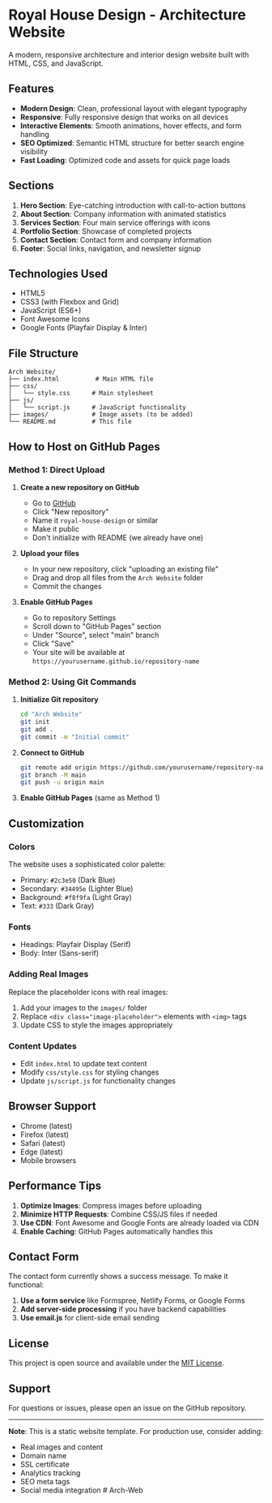 # Royal House Design - Architecture Website

A modern, responsive architecture and interior design website built with HTML, CSS, and JavaScript.

## Features

- **Modern Design**: Clean, professional layout with elegant typography
- **Responsive**: Fully responsive design that works on all devices
- **Interactive Elements**: Smooth animations, hover effects, and form handling
- **SEO Optimized**: Semantic HTML structure for better search engine visibility
- **Fast Loading**: Optimized code and assets for quick page loads

## Sections

1. **Hero Section**: Eye-catching introduction with call-to-action buttons
2. **About Section**: Company information with animated statistics
3. **Services Section**: Four main service offerings with icons
4. **Portfolio Section**: Showcase of completed projects
5. **Contact Section**: Contact form and company information
6. **Footer**: Social links, navigation, and newsletter signup

## Technologies Used

- HTML5
- CSS3 (with Flexbox and Grid)
- JavaScript (ES6+)
- Font Awesome Icons
- Google Fonts (Playfair Display & Inter)

## File Structure

```
Arch Website/
├── index.html          # Main HTML file
├── css/
│   └── style.css      # Main stylesheet
├── js/
│   └── script.js      # JavaScript functionality
├── images/            # Image assets (to be added)
└── README.md          # This file
```

## How to Host on GitHub Pages

### Method 1: Direct Upload

1. **Create a new repository on GitHub**
   - Go to [GitHub](https://github.com)
   - Click "New repository"
   - Name it `royal-house-design` or similar
   - Make it public
   - Don't initialize with README (we already have one)

2. **Upload your files**
   - In your new repository, click "uploading an existing file"
   - Drag and drop all files from the `Arch Website` folder
   - Commit the changes

3. **Enable GitHub Pages**
   - Go to repository Settings
   - Scroll down to "GitHub Pages" section
   - Under "Source", select "main" branch
   - Click "Save"
   - Your site will be available at `https://yourusername.github.io/repository-name`

### Method 2: Using Git Commands

1. **Initialize Git repository**
   ```bash
   cd "Arch Website"
   git init
   git add .
   git commit -m "Initial commit"
   ```

2. **Connect to GitHub**
   ```bash
   git remote add origin https://github.com/yourusername/repository-name.git
   git branch -M main
   git push -u origin main
   ```

3. **Enable GitHub Pages** (same as Method 1)

## Customization

### Colors
The website uses a sophisticated color palette:
- Primary: `#2c3e50` (Dark Blue)
- Secondary: `#34495e` (Lighter Blue)
- Background: `#f8f9fa` (Light Gray)
- Text: `#333` (Dark Gray)

### Fonts
- Headings: Playfair Display (Serif)
- Body: Inter (Sans-serif)

### Adding Real Images
Replace the placeholder icons with real images:
1. Add your images to the `images/` folder
2. Replace `<div class="image-placeholder">` elements with `<img>` tags
3. Update CSS to style the images appropriately

### Content Updates
- Edit `index.html` to update text content
- Modify `css/style.css` for styling changes
- Update `js/script.js` for functionality changes

## Browser Support

- Chrome (latest)
- Firefox (latest)
- Safari (latest)
- Edge (latest)
- Mobile browsers

## Performance Tips

1. **Optimize Images**: Compress images before uploading
2. **Minimize HTTP Requests**: Combine CSS/JS files if needed
3. **Use CDN**: Font Awesome and Google Fonts are already loaded via CDN
4. **Enable Caching**: GitHub Pages automatically handles this

## Contact Form

The contact form currently shows a success message. To make it functional:

1. **Use a form service** like Formspree, Netlify Forms, or Google Forms
2. **Add server-side processing** if you have backend capabilities
3. **Use email.js** for client-side email sending

## License

This project is open source and available under the [MIT License](LICENSE).

## Support

For questions or issues, please open an issue on the GitHub repository.

---

**Note**: This is a static website template. For production use, consider adding:
- Real images and content
- Domain name
- SSL certificate
- Analytics tracking
- SEO meta tags
- Social media integration # Arch-Web
